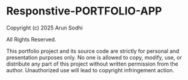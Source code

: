 # Responstive-PORTFOLIO-APP
Copyright (c) 2025 Arun Sodhi

All Rights Reserved.

This portfolio project and its source code are strictly for personal and presentation purposes only.
No one is allowed to copy, modify, use, or distribute any part of this project without written permission from the author.
Unauthorized use will lead to copyright infringement action.